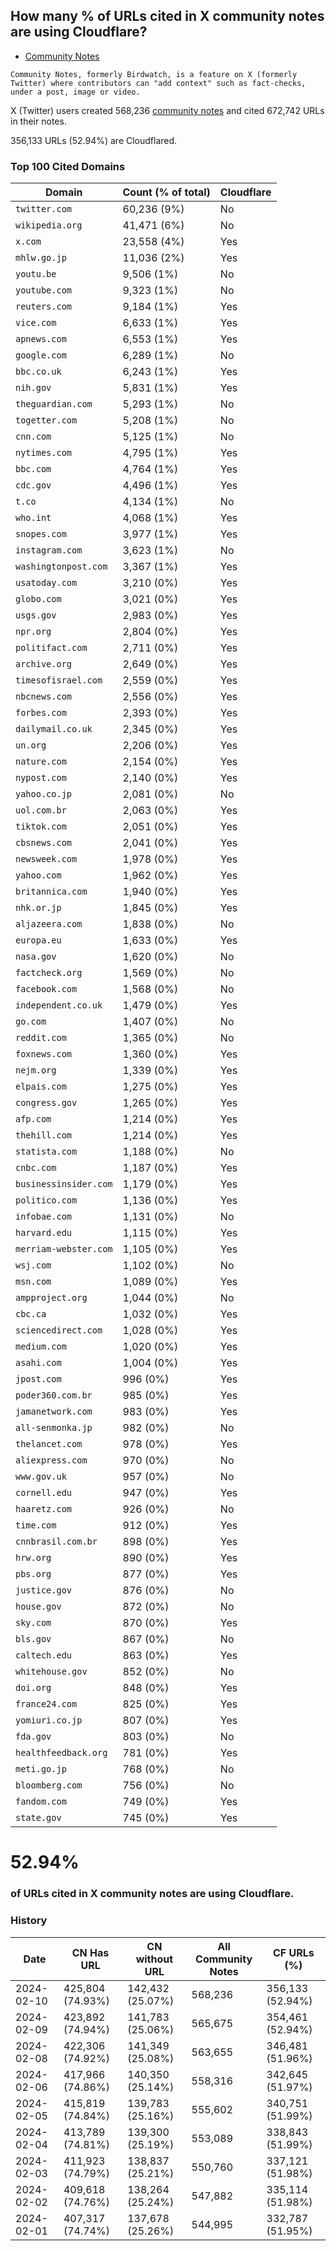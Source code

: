 ## How many % of URLs cited in X community notes are using Cloudflare?


- [Community Notes](https://en.wikipedia.org/wiki/Community_Notes)
```
Community Notes, formerly Birdwatch, is a feature on X (formerly Twitter) where contributors can "add context" such as fact-checks, under a post, image or video.
```

[//]: # (begin)

X (Twitter) users created 568,236 [community notes](https://en.wikipedia.org/wiki/Community_Notes) and cited 672,742 URLs in their notes.

356,133 URLs (52.94%) are Cloudflared.


### Top 100 Cited Domains
| Domain | Count (% of total) | Cloudflare |
| --- | --- | --- |
| `twitter.com` | 60,236 (9%) | No |
| `wikipedia.org` | 41,471 (6%) | No |
| `x.com` | 23,558 (4%) | Yes |
| `mhlw.go.jp` | 11,036 (2%) | Yes |
| `youtu.be` | 9,506 (1%) | No |
| `youtube.com` | 9,323 (1%) | No |
| `reuters.com` | 9,184 (1%) | Yes |
| `vice.com` | 6,633 (1%) | Yes |
| `apnews.com` | 6,553 (1%) | Yes |
| `google.com` | 6,289 (1%) | No |
| `bbc.co.uk` | 6,243 (1%) | Yes |
| `nih.gov` | 5,831 (1%) | Yes |
| `theguardian.com` | 5,293 (1%) | No |
| `togetter.com` | 5,208 (1%) | No |
| `cnn.com` | 5,125 (1%) | No |
| `nytimes.com` | 4,795 (1%) | Yes |
| `bbc.com` | 4,764 (1%) | Yes |
| `cdc.gov` | 4,496 (1%) | Yes |
| `t.co` | 4,134 (1%) | No |
| `who.int` | 4,068 (1%) | Yes |
| `snopes.com` | 3,977 (1%) | Yes |
| `instagram.com` | 3,623 (1%) | No |
| `washingtonpost.com` | 3,367 (1%) | Yes |
| `usatoday.com` | 3,210 (0%) | Yes |
| `globo.com` | 3,021 (0%) | Yes |
| `usgs.gov` | 2,983 (0%) | Yes |
| `npr.org` | 2,804 (0%) | Yes |
| `politifact.com` | 2,711 (0%) | Yes |
| `archive.org` | 2,649 (0%) | Yes |
| `timesofisrael.com` | 2,559 (0%) | Yes |
| `nbcnews.com` | 2,556 (0%) | Yes |
| `forbes.com` | 2,393 (0%) | Yes |
| `dailymail.co.uk` | 2,345 (0%) | Yes |
| `un.org` | 2,206 (0%) | Yes |
| `nature.com` | 2,154 (0%) | Yes |
| `nypost.com` | 2,140 (0%) | Yes |
| `yahoo.co.jp` | 2,081 (0%) | No |
| `uol.com.br` | 2,063 (0%) | Yes |
| `tiktok.com` | 2,051 (0%) | Yes |
| `cbsnews.com` | 2,041 (0%) | Yes |
| `newsweek.com` | 1,978 (0%) | Yes |
| `yahoo.com` | 1,962 (0%) | Yes |
| `britannica.com` | 1,940 (0%) | Yes |
| `nhk.or.jp` | 1,845 (0%) | Yes |
| `aljazeera.com` | 1,838 (0%) | No |
| `europa.eu` | 1,633 (0%) | Yes |
| `nasa.gov` | 1,620 (0%) | No |
| `factcheck.org` | 1,569 (0%) | No |
| `facebook.com` | 1,568 (0%) | No |
| `independent.co.uk` | 1,479 (0%) | Yes |
| `go.com` | 1,407 (0%) | No |
| `reddit.com` | 1,365 (0%) | No |
| `foxnews.com` | 1,360 (0%) | Yes |
| `nejm.org` | 1,339 (0%) | Yes |
| `elpais.com` | 1,275 (0%) | Yes |
| `congress.gov` | 1,265 (0%) | Yes |
| `afp.com` | 1,214 (0%) | Yes |
| `thehill.com` | 1,214 (0%) | Yes |
| `statista.com` | 1,188 (0%) | No |
| `cnbc.com` | 1,187 (0%) | Yes |
| `businessinsider.com` | 1,179 (0%) | Yes |
| `politico.com` | 1,136 (0%) | Yes |
| `infobae.com` | 1,131 (0%) | No |
| `harvard.edu` | 1,115 (0%) | Yes |
| `merriam-webster.com` | 1,105 (0%) | Yes |
| `wsj.com` | 1,102 (0%) | No |
| `msn.com` | 1,089 (0%) | Yes |
| `ampproject.org` | 1,044 (0%) | No |
| `cbc.ca` | 1,032 (0%) | Yes |
| `sciencedirect.com` | 1,028 (0%) | Yes |
| `medium.com` | 1,020 (0%) | Yes |
| `asahi.com` | 1,004 (0%) | Yes |
| `jpost.com` | 996 (0%) | Yes |
| `poder360.com.br` | 985 (0%) | Yes |
| `jamanetwork.com` | 983 (0%) | Yes |
| `all-senmonka.jp` | 982 (0%) | No |
| `thelancet.com` | 978 (0%) | Yes |
| `aliexpress.com` | 970 (0%) | No |
| `www.gov.uk` | 957 (0%) | No |
| `cornell.edu` | 947 (0%) | Yes |
| `haaretz.com` | 926 (0%) | No |
| `time.com` | 912 (0%) | Yes |
| `cnnbrasil.com.br` | 898 (0%) | Yes |
| `hrw.org` | 890 (0%) | Yes |
| `pbs.org` | 877 (0%) | Yes |
| `justice.gov` | 876 (0%) | No |
| `house.gov` | 872 (0%) | No |
| `sky.com` | 870 (0%) | Yes |
| `bls.gov` | 867 (0%) | No |
| `caltech.edu` | 863 (0%) | Yes |
| `whitehouse.gov` | 852 (0%) | No |
| `doi.org` | 848 (0%) | Yes |
| `france24.com` | 825 (0%) | Yes |
| `yomiuri.co.jp` | 807 (0%) | Yes |
| `fda.gov` | 803 (0%) | No |
| `healthfeedback.org` | 781 (0%) | Yes |
| `meti.go.jp` | 768 (0%) | No |
| `bloomberg.com` | 756 (0%) | No |
| `fandom.com` | 749 (0%) | Yes |
| `state.gov` | 745 (0%) | Yes |


# 52.94%
### of URLs cited in X community notes are using Cloudflare.


### History
| Date | CN Has URL | CN without URL | All Community Notes | CF URLs (%) |
| --- | --- | --- | --- | --- |
| 2024-02-10 | 425,804 (74.93%) | 142,432 (25.07%) | 568,236 | 356,133 (52.94%) |
| 2024-02-09 | 423,892 (74.94%) | 141,783 (25.06%) | 565,675 | 354,461 (52.94%) |
| 2024-02-08 | 422,306 (74.92%) | 141,349 (25.08%) | 563,655 | 346,481 (51.96%) |
| 2024-02-06 | 417,966 (74.86%) | 140,350 (25.14%) | 558,316 | 342,645 (51.97%) |
| 2024-02-05 | 415,819 (74.84%) | 139,783 (25.16%) | 555,602 | 340,751 (51.99%) |
| 2024-02-04 | 413,789 (74.81%) | 139,300 (25.19%) | 553,089 | 338,843 (51.99%) |
| 2024-02-03 | 411,923 (74.79%) | 138,837 (25.21%) | 550,760 | 337,121 (51.98%) |
| 2024-02-02 | 409,618 (74.76%) | 138,264 (25.24%) | 547,882 | 335,114 (51.98%) |
| 2024-02-01 | 407,317 (74.74%) | 137,678 (25.26%) | 544,995 | 332,787 (51.95%) |
